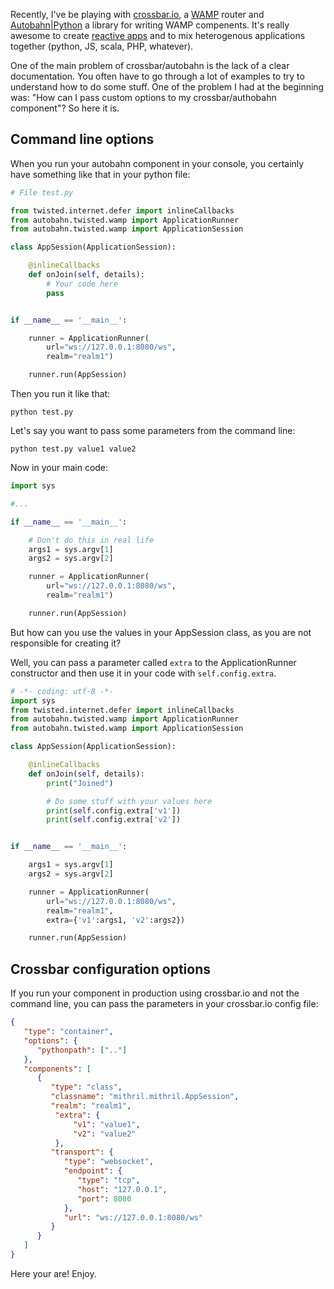 <!-- 
.. title: How to pass paramaters to a crossbar.io/autobahn python component
.. slug: how-to-pass-paramaters-to-a-crossbarioautobahn-python-component
.. date: 2015-09-19 20:39:20+02:00
.. tags: python, crossbar
.. category: 
.. link: 
.. description: 
.. type: text
-->

Recently, I've be playing with [crossbar.io](http://crossbar.io), a [WAMP](http://wamp.ws/) router and [Autobahn|Python](http://autobahn.ws/python/) a library for writing WAMP compenents. It's really awesome to create [reactive apps](http://www.reactivemanifesto.org/) and to mix heterogenous applications together (python, JS, scala, PHP, whatever).

<!-- TEASER_END -->

One of the main problem of crossbar/autobahn is the lack of a clear documentation. You often have to go through a lot of examples to try to understand how to do some stuff. One of the problem I had at the beginning was: "How can I pass custom options to my crossbar/authobahn component"? So here it is.

## Command line options

When you run your autobahn component in your console, you certainly have something like that in your python file:

```python
# File test.py

from twisted.internet.defer import inlineCallbacks
from autobahn.twisted.wamp import ApplicationRunner
from autobahn.twisted.wamp import ApplicationSession

class AppSession(ApplicationSession):

    @inlineCallbacks
    def onJoin(self, details):
        # Your code here
        pass


if __name__ == '__main__':

    runner = ApplicationRunner(
        url="ws://127.0.0.1:8080/ws",
        realm="realm1")

    runner.run(AppSession)
```

Then you run it like that:

```
python test.py
```

Let's say you want to pass some parameters from the command line:

```
python test.py value1 value2
```

Now in your main code:

```python
import sys

#...

if __name__ == '__main__':

    # Don't do this in real life
    args1 = sys.argv[1]
    args2 = sys.argv[2]

    runner = ApplicationRunner(
        url="ws://127.0.0.1:8080/ws",
        realm="realm1")

    runner.run(AppSession)
```

But how can you use the values in your AppSession class, as you are not responsible for creating it?

Well, you can pass a parameter called `extra` to the ApplicationRunner constructor and then use it in your code with `self.config.extra`.

```python
# -*- coding: utf-8 -*-
import sys
from twisted.internet.defer import inlineCallbacks
from autobahn.twisted.wamp import ApplicationRunner
from autobahn.twisted.wamp import ApplicationSession

class AppSession(ApplicationSession):

    @inlineCallbacks
    def onJoin(self, details):
        print("Joined")

        # Do some stuff with your values here
        print(self.config.extra['v1'])
        print(self.config.extra['v2'])


if __name__ == '__main__':

    args1 = sys.argv[1]
    args2 = sys.argv[2]

    runner = ApplicationRunner(
        url="ws://127.0.0.1:8080/ws",
        realm="realm1",
        extra={'v1':args1, 'v2':args2})

    runner.run(AppSession)
```


## Crossbar configuration options

If you run your component in production using crossbar.io and not the command line, you can pass the parameters in your crossbar.io config file:

```json
{
   "type": "container",
   "options": {
      "pythonpath": [".."]
   },
   "components": [
      {
         "type": "class",
         "classname": "mithril.mithril.AppSession",
         "realm": "realm1",
          "extra": {
              "v1": "value1",
              "v2": "value2"
          },
         "transport": {
            "type": "websocket",
            "endpoint": {
               "type": "tcp",
               "host": "127.0.0.1",
               "port": 8080
            },
            "url": "ws://127.0.0.1:8080/ws"
         }
      }
   ]
}
```

Here your are! Enjoy.
